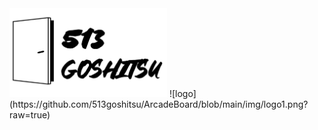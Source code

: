 <img src="https://github.com/513goshitsu/ArcadeBoard/blob/main/img/logo1.png?raw=true" width="50%">
![logo](https://github.com/513goshitsu/ArcadeBoard/blob/main/img/logo1.png?raw=true)

